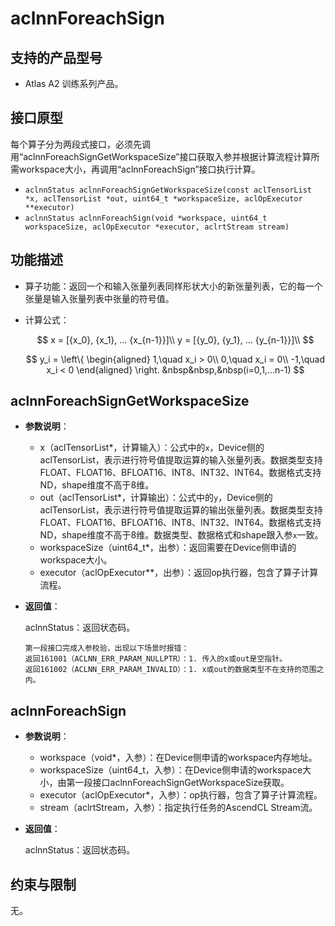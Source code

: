 # aclnnForeachSign

## 支持的产品型号

- Atlas A2 训练系列产品。

## 接口原型

每个算子分为两段式接口，必须先调用“aclnnForeachSignGetWorkspaceSize”接口获取入参并根据计算流程计算所需workspace大小，再调用“aclnnForeachSign”接口执行计算。

- `aclnnStatus aclnnForeachSignGetWorkspaceSize(const aclTensorList *x, aclTensorList *out, uint64_t *workspaceSize, aclOpExecutor **executor)`
- `aclnnStatus aclnnForeachSign(void *workspace, uint64_t workspaceSize, aclOpExecutor *executor, aclrtStream stream)`

## 功能描述

- 算子功能：返回一个和输入张量列表同样形状大小的新张量列表，它的每一个张量是输入张量列表中张量的符号值。

- 计算公式：
  
  $$
  x = [{x_0}, {x_1}, ... {x_{n-1}}]\\
  y = [{y_0}, {y_1}, ... {y_{n-1}}]\\
  $$ 

  $$
    y_i = \left\{
  \begin{aligned}
  1,\quad x_i > 0\\
  0,\quad x_i = 0\\
  -1,\quad x_i < 0
  \end{aligned}
  \right.
  &nbsp&nbsp,&nbsp(i=0,1,...n-1)
  $$

## aclnnForeachSignGetWorkspaceSize

- **参数说明**：

  - x（aclTensorList*，计算输入）：公式中的`x`，Device侧的aclTensorList，表示进行符号值提取运算的输入张量列表。数据类型支持FLOAT、FLOAT16、BFLOAT16、INT8、INT32、INT64。数据格式支持ND，shape维度不高于8维。
  - out（aclTensorList*，计算输出）：公式中的`y`，Device侧的aclTensorList，表示进行符号值提取运算的输出张量列表。数据类型支持FLOAT、FLOAT16、BFLOAT16、INT8、INT32、INT64。数据格式支持ND，shape维度不高于8维。数据类型、数据格式和shape跟入参`x`一致。
  - workspaceSize（uint64_t\*，出参）：返回需要在Device侧申请的workspace大小。
  - executor（aclOpExecutor\**，出参）：返回op执行器，包含了算子计算流程。

- **返回值**：

  aclnnStatus：返回状态码。

  ```
  第一段接口完成入参校验，出现以下场景时报错：
  返回161001（ACLNN_ERR_PARAM_NULLPTR）：1. 传入的x或out是空指针。
  返回161002（ACLNN_ERR_PARAM_INVALID）：1. x或out的数据类型不在支持的范围之内。
  ```

## aclnnForeachSign

- **参数说明**：

  - workspace（void\*，入参）：在Device侧申请的workspace内存地址。
  - workspaceSize（uint64_t，入参）：在Device侧申请的workspace大小，由第一段接口aclnnForeachSignGetWorkspaceSize获取。
  - executor（aclOpExecutor\*，入参）：op执行器，包含了算子计算流程。
  - stream（aclrtStream，入参）：指定执行任务的AscendCL Stream流。

- **返回值**：

  aclnnStatus：返回状态码。

## 约束与限制
  无。
